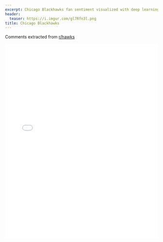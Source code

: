```yaml
---
excerpt: Chicago Blackhawks fan sentiment visualized with deep learning.
header:
  teaser: https://i.imgur.com/gl7Rfn3l.png
title: Chicago Blackhawks
---
```


Comments extracted from [r/hawks](https://reddit.com/r/hawks)
<iframe id="igraph" scrolling="no" style="border:none;" seamless="seamless" src="/plots/NHL/CHI.html" height="640" width="100%"></iframe>